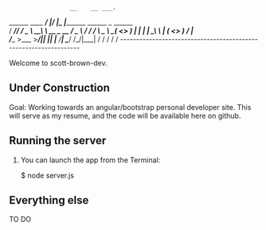                      __    __ ___.                              
  ______ ____  _____/  |__/  |\_ |_________  ______  _  ______  
 /  ___// ___\/  _ \   __\   __\ __ \_  __ \/  _ \ \/ \/ /    \ 
 \___ \\  \__(  <_> )  |  |  | | \_\ \  | \(  <_> )     /   |  \
/____  >\___  >____/|__|  |__| |___  /__|   \____/ \/\_/|___|  /
     \/     \/                     \/                        \/ 
     ----------------------------------------------------------------- 


Welcome to scott-brown-dev.

## Under Construction

Goal:  Working towards an angular/bootstrap personal developer site.  This will serve as my resume, and the code will be available here on github.

## Running the server

1) You can launch the app from the Terminal:

    $ node server.js

## Everything else

TO DO
